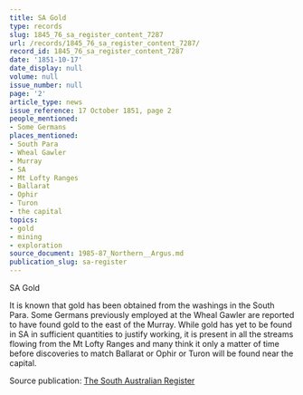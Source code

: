 ```yaml
---
title: SA Gold
type: records
slug: 1845_76_sa_register_content_7287
url: /records/1845_76_sa_register_content_7287/
record_id: 1845_76_sa_register_content_7287
date: '1851-10-17'
date_display: null
volume: null
issue_number: null
page: '2'
article_type: news
issue_reference: 17 October 1851, page 2
people_mentioned:
- Some Germans
places_mentioned:
- South Para
- Wheal Gawler
- Murray
- SA
- Mt Lofty Ranges
- Ballarat
- Ophir
- Turon
- the capital
topics:
- gold
- mining
- exploration
source_document: 1985-87_Northern__Argus.md
publication_slug: sa-register
---
```


SA Gold

It is known that gold has been obtained from the washings in the South Para.  Some Germans previously employed at the Wheal Gawler are reported to have found gold to the east of the Murray.  While gold has yet to be found in SA in sufficient quantities to justify working, it is present in all the streams flowing from the Mt Lofty Ranges and many think it only a matter of time before discoveries to match Ballarat or Ophir or Turon will be found near the capital.


Source publication: [The South Australian Register](/publications/sa-register/)
